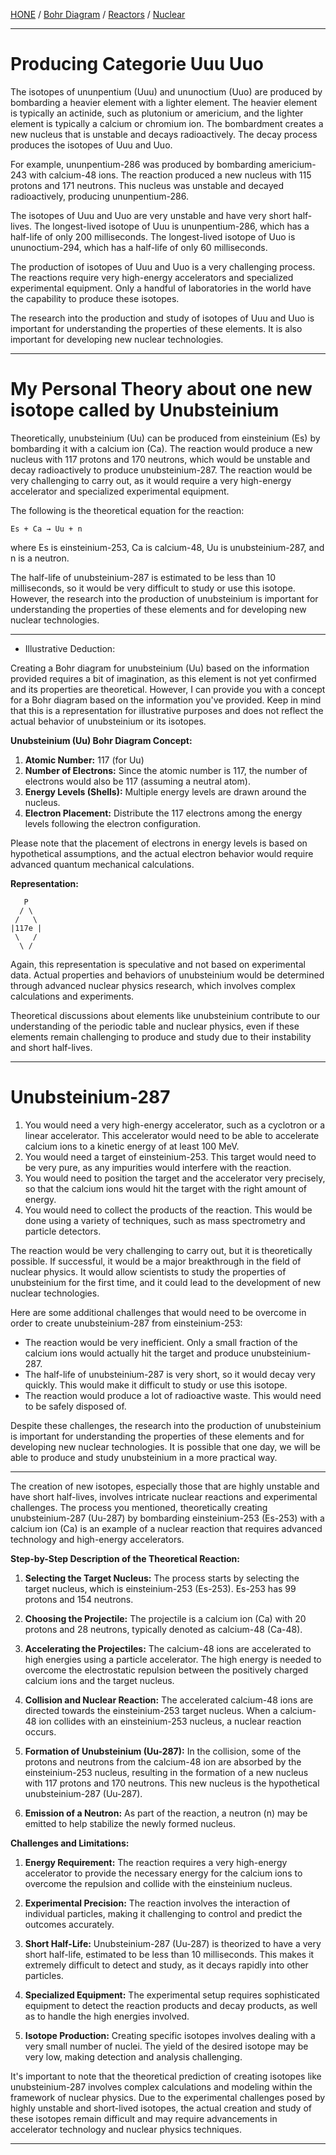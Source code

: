 [HONE](/README.md) / [Bohr Diagram](/assets/docs/nuclear/reactors/Bohr-Diagram/readme.md) / [Reactors](/assets/docs/nuclear/reactors/readme.md) / [Nuclear](/assets/docs/nuclear/readme.md)  

---  

# Producing Categorie Uuu Uuo   

The isotopes of ununpentium (Uuu) and ununoctium (Uuo) are produced by bombarding a heavier element with a lighter element. The heavier element is typically an actinide, such as plutonium or americium, and the lighter element is typically a calcium or chromium ion. The bombardment creates a new nucleus that is unstable and decays radioactively. The decay process produces the isotopes of Uuu and Uuo.

For example, ununpentium-286 was produced by bombarding americium-243 with calcium-48 ions. The reaction produced a new nucleus with 115 protons and 171 neutrons. This nucleus was unstable and decayed radioactively, producing ununpentium-286.

The isotopes of Uuu and Uuo are very unstable and have very short half-lives. The longest-lived isotope of Uuu is ununpentium-286, which has a half-life of only 200 milliseconds. The longest-lived isotope of Uuo is ununoctium-294, which has a half-life of only 60 milliseconds.

The production of isotopes of Uuu and Uuo is a very challenging process. The reactions require very high-energy accelerators and specialized experimental equipment. Only a handful of laboratories in the world have the capability to produce these isotopes.

The research into the production and study of isotopes of Uuu and Uuo is important for understanding the properties of these elements. It is also important for developing new nuclear technologies.

---   

# My Personal Theory about one new isotope called by Unubsteinium   

Theoretically, unubsteinium (Uu) can be produced from einsteinium (Es) by bombarding it with a calcium ion (Ca). The reaction would produce a new nucleus with 117 protons and 170 neutrons, which would be unstable and decay radioactively to produce unubsteinium-287. The reaction would be very challenging to carry out, as it would require a very high-energy accelerator and specialized experimental equipment.

The following is the theoretical equation for the reaction:

```
Es + Ca → Uu + n
```

where Es is einsteinium-253, Ca is calcium-48, Uu is unubsteinium-287, and n is a neutron.

The half-life of unubsteinium-287 is estimated to be less than 10 milliseconds, so it would be very difficult to study or use this isotope. However, the research into the production of unubsteinium is important for understanding the properties of these elements and for developing new nuclear technologies.

---   

- Illustrative Deduction:


Creating a Bohr diagram for unubsteinium (Uu) based on the information provided requires a bit of imagination, as this element is not yet confirmed and its properties are theoretical. However, I can provide you with a concept for a Bohr diagram based on the information you've provided. Keep in mind that this is a representation for illustrative purposes and does not reflect the actual behavior of unubsteinium or its isotopes.

**Unubsteinium (Uu) Bohr Diagram Concept:**

1. **Atomic Number:** 117 (for Uu)
2. **Number of Electrons:** Since the atomic number is 117, the number of electrons would also be 117 (assuming a neutral atom).
3. **Energy Levels (Shells):** Multiple energy levels are drawn around the nucleus.
4. **Electron Placement:** Distribute the 117 electrons among the energy levels following the electron configuration.

Please note that the placement of electrons in energy levels is based on hypothetical assumptions, and the actual electron behavior would require advanced quantum mechanical calculations.

**Representation:**
```
   P
  / \
 /   \
|117e |
 \   /
  \ /
```

Again, this representation is speculative and not based on experimental data. Actual properties and behaviors of unubsteinium would be determined through advanced nuclear physics research, which involves complex calculations and experiments.

Theoretical discussions about elements like unubsteinium contribute to our understanding of the periodic table and nuclear physics, even if these elements remain challenging to produce and study due to their instability and short half-lives.

---   

# Unubsteinium-287   

1. You would need a very high-energy accelerator, such as a cyclotron or a linear accelerator. This accelerator would need to be able to accelerate calcium ions to a kinetic energy of at least 100 MeV.
2. You would need a target of einsteinium-253. This target would need to be very pure, as any impurities would interfere with the reaction.
3. You would need to position the target and the accelerator very precisely, so that the calcium ions would hit the target with the right amount of energy.
4. You would need to collect the products of the reaction. This would be done using a variety of techniques, such as mass spectrometry and particle detectors.

The reaction would be very challenging to carry out, but it is theoretically possible. If successful, it would be a major breakthrough in the field of nuclear physics. It would allow scientists to study the properties of unubsteinium for the first time, and it could lead to the development of new nuclear technologies.

Here are some additional challenges that would need to be overcome in order to create unubsteinium-287 from einsteinium-253:

* The reaction would be very inefficient. Only a small fraction of the calcium ions would actually hit the target and produce unubsteinium-287.
* The half-life of unubsteinium-287 is very short, so it would decay very quickly. This would make it difficult to study or use this isotope.
* The reaction would produce a lot of radioactive waste. This would need to be safely disposed of.

Despite these challenges, the research into the production of unubsteinium is important for understanding the properties of these elements and for developing new nuclear technologies. It is possible that one day, we will be able to produce and study unubsteinium in a more practical way.

 ---  

The creation of new isotopes, especially those that are highly unstable and have short half-lives, involves intricate nuclear reactions and experimental challenges. The process you mentioned, theoretically creating unubsteinium-287 (Uu-287) by bombarding einsteinium-253 (Es-253) with a calcium ion (Ca) is an example of a nuclear reaction that requires advanced technology and high-energy accelerators.

**Step-by-Step Description of the Theoretical Reaction:**

1. **Selecting the Target Nucleus:** The process starts by selecting the target nucleus, which is einsteinium-253 (Es-253). Es-253 has 99 protons and 154 neutrons.

2. **Choosing the Projectile:** The projectile is a calcium ion (Ca) with 20 protons and 28 neutrons, typically denoted as calcium-48 (Ca-48).

3. **Accelerating the Projectiles:** The calcium-48 ions are accelerated to high energies using a particle accelerator. The high energy is needed to overcome the electrostatic repulsion between the positively charged calcium ions and the target nucleus.

4. **Collision and Nuclear Reaction:** The accelerated calcium-48 ions are directed towards the einsteinium-253 target nucleus. When a calcium-48 ion collides with an einsteinium-253 nucleus, a nuclear reaction occurs.

5. **Formation of Unubsteinium (Uu-287):** In the collision, some of the protons and neutrons from the calcium-48 ion are absorbed by the einsteinium-253 nucleus, resulting in the formation of a new nucleus with 117 protons and 170 neutrons. This new nucleus is the hypothetical unubsteinium-287 (Uu-287).

6. **Emission of a Neutron:** As part of the reaction, a neutron (n) may be emitted to help stabilize the newly formed nucleus.

**Challenges and Limitations:**

1. **Energy Requirement:** The reaction requires a very high-energy accelerator to provide the necessary energy for the calcium ions to overcome the repulsion and collide with the einsteinium nucleus.

2. **Experimental Precision:** The reaction involves the interaction of individual particles, making it challenging to control and predict the outcomes accurately.

3. **Short Half-Life:** Unubsteinium-287 (Uu-287) is theorized to have a very short half-life, estimated to be less than 10 milliseconds. This makes it extremely difficult to detect and study, as it decays rapidly into other particles.

4. **Specialized Equipment:** The experimental setup requires sophisticated equipment to detect the reaction products and decay products, as well as to handle the high energies involved.

5. **Isotope Production:** Creating specific isotopes involves dealing with a very small number of nuclei. The yield of the desired isotope may be very low, making detection and analysis challenging.

It's important to note that the theoretical prediction of creating isotopes like unubsteinium-287 involves complex calculations and modeling within the framework of nuclear physics. Due to the experimental challenges posed by highly unstable and short-lived isotopes, the actual creation and study of these isotopes remain difficult and may require advancements in accelerator technology and nuclear physics techniques.


---  








 
